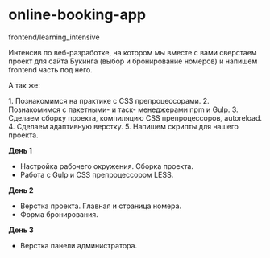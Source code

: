 # online-booking-app
frontend/learning_intensive


<p>Интенсив по веб-разработке, на котором мы вместе с вами сверстаем проект для сайта Букинга (выбор и бронирование номеров) и напишем frontend часть под него.</p>

<p>А так же:</p>
1. Познакомимся на практике с CSS препроцессорами.
2. Познакомимся с пакетными- и таск- менеджерами npm и Gulp.
3. Сделаем сборку проекта, компиляцию CSS препроцессоров, autoreload.
4. Сделаем адаптивную верстку.
5. Напишем скрипты для нашего проекта.

**День 1**
* Настройка рабочего окружения. Сборка проекта. 
* Работа с Gulp и CSS препроцессором LESS. 

**День 2**
* Верстка проекта. Главная и страница номера. 
* Форма бронирования. 

**День 3**
* Верстка панели администратора.
